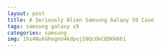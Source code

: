 ```yaml
---
layout: post
title: A Seriously Alien Samsung Galaxy S9 Case
tags: samsung galaxy s9
categories: samsung
img: 1hs4NukGhognU4kdpujI0QcOkCQ5Kk661
---
```

